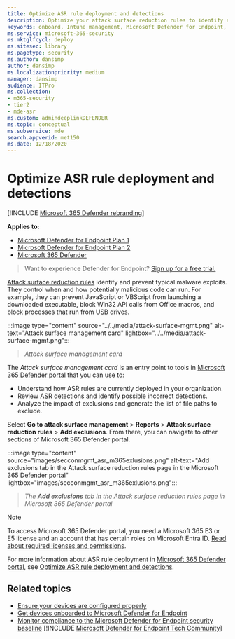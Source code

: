 ```yaml
---
title: Optimize ASR rule deployment and detections
description: Optimize your attack surface reduction rules to identify and prevent typical malware exploits.
keywords: onboard, Intune management, Microsoft Defender for Endpoint, Microsoft Defender, Windows Defender, attack surface reduction, ASR, security baseline
ms.service: microsoft-365-security
ms.mktglfcycl: deploy
ms.sitesec: library
ms.pagetype: security
ms.author: dansimp
author: dansimp
ms.localizationpriority: medium
manager: dansimp
audience: ITPro
ms.collection: 
- m365-security
- tier2
- mde-asr
ms.custom: admindeeplinkDEFENDER
ms.topic: conceptual
ms.subservice: mde
search.appverid: met150
ms.date: 12/18/2020
---
```


# Optimize ASR rule deployment and detections

[!INCLUDE [Microsoft 365 Defender rebranding](../../includes/microsoft-defender.md)]

**Applies to:**
- [Microsoft Defender for Endpoint Plan 1](https://go.microsoft.com/fwlink/p/?linkid=2154037)
- [Microsoft Defender for Endpoint Plan 2](https://go.microsoft.com/fwlink/p/?linkid=2154037)
- [Microsoft 365 Defender](https://go.microsoft.com/fwlink/?linkid=2118804)

> Want to experience Defender for Endpoint? [Sign up for a free trial.](https://www.microsoft.com/WindowsForBusiness/windows-atp?ocid=docs-wdatp-onboardconfigure-abovefoldlink)

[Attack surface reduction rules](./attack-surface-reduction.md) identify and prevent typical malware exploits. They control when and how potentially malicious code can run. For example, they can prevent JavaScript or VBScript from launching a downloaded executable, block Win32 API calls from Office macros, and block processes that run from USB drives.

:::image type="content" source="../../media/attack-surface-mgmt.png" alt-text="Attack surface management card" lightbox="../../media/attack-surface-mgmt.png":::

> *Attack surface management card*

The *Attack surface management card* is an entry point to tools in <a href="https://go.microsoft.com/fwlink/p/?linkid=2077139" target="_blank">Microsoft 365 Defender portal</a> that you can use to:

- Understand how ASR rules are currently deployed in your organization.
- Review ASR detections and identify possible incorrect detections.
- Analyze the impact of exclusions and generate the list of file paths to exclude.

Select **Go to attack surface management** \> **Reports** \> **Attack surface reduction rules** \> **Add exclusions**. From there, you can navigate to other sections of Microsoft 365 Defender portal.

:::image type="content" source="images/secconmgmt_asr_m365exlusions.png" alt-text="Add exclusions tab in the Attack surface reduction rules page in the Microsoft 365 Defender portal" lightbox="images/secconmgmt_asr_m365exlusions.png":::

> *The **Add exclusions** tab in the Attack surface reduction rules page in Microsoft 365 Defender portal*

> [!NOTE]
> To access Microsoft 365 Defender portal, you need a Microsoft 365 E3 or E5 license and an account that has certain roles on Microsoft Entra ID. [Read about required licenses and permissions](/microsoft-365/security/defender/prerequisites).

For more information about ASR rule deployment in <a href="https://go.microsoft.com/fwlink/p/?linkid=2077139" target="_blank">Microsoft 365 Defender portal</a>, see [Optimize ASR rule deployment and detections](configure-machines-asr.md).

## Related topics

- [Ensure your devices are configured properly](configure-machines.md)
- [Get devices onboarded to Microsoft Defender for Endpoint](configure-machines-onboarding.md)
- [Monitor compliance to the Microsoft Defender for Endpoint security baseline](configure-machines-security-baseline.md)
[!INCLUDE [Microsoft Defender for Endpoint Tech Community](../../includes/defender-mde-techcommunity.md)]
